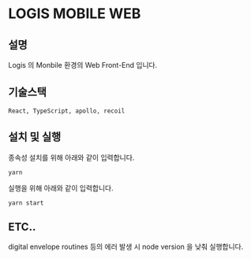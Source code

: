 # LOGIS MOBILE WEB

## 설명
Logis 의 Monbile 환경의 Web Front-End 입니다.   

## 기술스택
```React, TypeScript, apollo, recoil```

## 설치 및 실행
종속성 설치를 위해 아래와 같이 입력합니다.
```
yarn
```

실행을 위해 아래와 같이 입력합니다.
```
yarn start
```

## ETC..
digital envelope routines 등의 에러 발생 시 node version 을 낮춰 실행합니다. 
